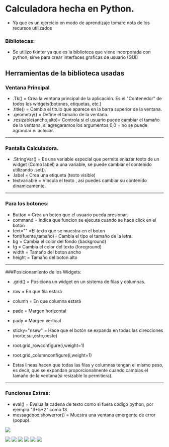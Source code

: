 # Calculadora hecha en Python.

* Ya que es un ejercicio en modo de aprendizaje tomare nota de los recursos utilizados

### Bibliotecas:
- Se utilizo tkinter ya que es la biblioteca que viene incorporada con python, sirve para crear interfaces graficas de usuario (GUI)

## Herramientas de la biblioteca usadas

### Ventana Principal
- .Tk() = Crea la ventana principal de la aplicación. Es el "Contenedor" de todos los widgets(botones, etiquetas, etc.)
- .title() = Cambia el titulo que aparece en la barra superior de la ventana.
- .geometry() = Define el tamaño de la ventana.
- .resizable(ancho,alto)= Controla si el usuario puede cambiar el tamaño de la ventana, si agregaramos los argumentos 0,0 = no se puede agrandar ni achicar.
-------------
### Pantalla Calculadora.
- .StringVar() = Es una variable especial que permite enlazar texto de un widget (Como label) a una variable, se puede cambiar el contenido utilizando .set().
- .label = Crea una etiqueta (texto visible)
- textvariable = Vincula el texto , asi puedes cambiar su contenido dinamicamente.
-------------
### Para los botones: 
- Button = Crea un boton que el usuario pueda presionar.
- command = indica que funcion se ejecuta cuando se hace click en el botón
- text="" =El texto que se muestra en el boton
- font(fuente,tamaño)= Cambia el tipo  el tamaño de la letra.
- bg = Cambia el color del fondo (background)
- fg = Cambia el color del texto (foreground)
- width = Tamaño del boton ancho
- height = Tamaño del boton alto
-------------
###Posicionamiento de los Widgets:
- .grid() = Posiciona un widget en un sistema de filas y columnas.
- row = En que fila estará
- column = En que columna estará
- padx = Margen horizontal
- pady = Margen vertical
- sticky="nsew" = Hace que el botón se expanda en todas las direcciones (norte,sur,este,oeste)

- root.grid_rowconfigure(i,weight=1)
- root.grid_columnconfigure(i,weight=1)

- Estas lineas hacen que todas las filas y columnas tengan el mismo peso, es decir, que se expandan proporcionalmente cuando cambias el tamaño de la ventana(si resizable lo permitiera).
-------------
### Funciones Extras:
- eval() = Evalua la cadena de texto como si fuera codigo python, por ejemplo "3+5*2" como 13
- messagebox.showerror() = Muestra una ventana emergente de error (popup).




![](https://pandao.github.io/editor.md/images/logos/editormd-logo-180x180.png)

![](https://img.shields.io/github/stars/pandao/editor.md.svg) ![](https://img.shields.io/github/forks/pandao/editor.md.svg) ![](https://img.shields.io/github/tag/pandao/editor.md.svg) ![](https://img.shields.io/github/release/pandao/editor.md.svg) ![](https://img.shields.io/github/issues/pandao/editor.md.svg) ![](https://img.shields.io/bower/v/editor.md.svg)
